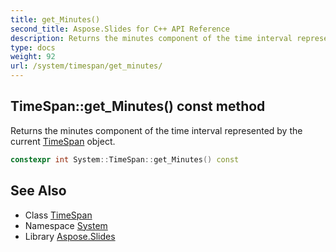 ```yaml
---
title: get_Minutes()
second_title: Aspose.Slides for C++ API Reference
description: Returns the minutes component of the time interval represented by the current TimeSpan object.
type: docs
weight: 92
url: /system/timespan/get_minutes/
---
```

## TimeSpan::get_Minutes() const method


Returns the minutes component of the time interval represented by the current [TimeSpan](../) object.

```cpp
constexpr int System::TimeSpan::get_Minutes() const
```

## See Also

* Class [TimeSpan](../)
* Namespace [System](../../)
* Library [Aspose.Slides](../../../)